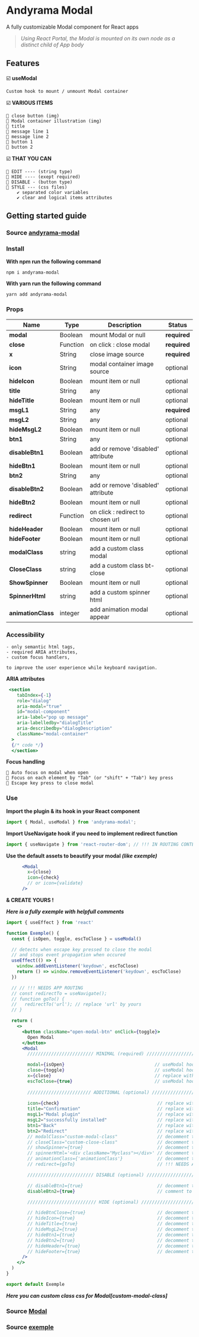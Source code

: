 # Andyrama Modal

A fully customizable Modal component for React apps

> _Using React Portal, the Modal is mounted on its own node as a distinct child of App body_

## Features

☑️ **useModal**

    Custom hook to mount / unmount Modal container

☑️ **VARIOUS ITEMS**

    🔘 close button (img)
    🔘 Modal container illustration (img)
    🔘 title
    🔘 message line 1
    🔘 message line 2
    🔘 button 1
    🔘 button 2

☑️ **THAT YOU CAN**

    🔘 EDIT ---- (string type)
    🔘 HIDE ---- (exept required)
    🔘 DISABLE - (button type)
    🔘 STYLE --- (css files)
        ✔ separated color variables
        ✔ clear and logical items attributes

## Getting started guide

### Source [andyrama-modal](https://www.npmjs.com/package/andyrama-modal)

### Install

**With npm run the following command**

    npm i andyrama-modal

**With yarn run the following command**

    yarn add andyrama-modal

### Props

| Name              | Type     | Description                        | Status       |
| ----------------- | -------- | ---------------------------------- | ------------ |
| **modal**         | Boolean  | mount Modal or null                | **required** |
| **close**         | Function | on click : close modal             | **required** |
| **x**             | String   | close image source                 | **required** |
| **icon**          | String   | modal container image source       | optional     |
| **hideIcon**      | Boolean  | mount item or null                 | optional     |
| **title**         | String   | any                                | optional     |
| **hideTitle**     | Boolean  | mount item or null                 | optional     |
| **msgL1**         | String   | any                                | **required** |
| **msgL2**         | String   | any                                | optional     |
| **hideMsgL2**     | Boolean  | mount item or null                 | optional     |
| **btn1**          | String   | any                                | optional     |
| **disableBtn1**   | Boolean  | add or remove 'disabled' attribute | optional     |
| **hideBtn1**      | Boolean  | mount item or null                 | optional     |
| **btn2**          | String   | any                                | optional     |
| **disableBtn2**   | Boolean  | add or remove 'disabled' attribute | optional     |
| **hideBtn2**      | Boolean  | mount item or null                 | optional     |
| **redirect**      | Function | on click : redirect to chosen url  | optional     |
| **hideHeader**    | Boolean  | mount item or null                 | optional     |
| **hideFooter**    | Boolean  | mount item or null                 | optional     |
| **modalClass**    | string   | add a custom class modal           | optional     |
| **CloseClass**    | string   | add a custom class bt-close        | optional     |
| **ShowSpinner**   | Boolean  | mount item or null                 | optional     |
| **SpinnerHtml**   | string   | add a custom spinner html          | optional     |
| **animationClass**| integer  | add animation modal appear         | optional     |

### Accessibility

    - only semantic html tags,
    - required ARIA attributes,
    - custom focus handlers,

    to improve the user experience while keyboard navigation.

**ARIA attributes**

```jsx
 <section
    tabIndex={-1}
    role="dialog"
    aria-modal="true"
    id="modal-component"
    aria-label="pop up message"
    aria-labelledby="dialogTitle"
    aria-describedby="dialogDescription"
    className="modal-container"
  >
  {/* code */}
  </section>
```

**Focus handling**

    🔘 Auto focus on modal when open
    🔘 Focus on each element by "Tab" (or "shift" + "Tab") key press
    🔘 Escape key press to close modal

### Use

**Import the plugin & its hook in your React component**

```jsx
import { Modal, useModal } from 'andyrama-modal';
```

**Import UseNavigate hook if you need to implement redirect function**

```jsx
import { useNavigate } from 'react-router-dom'; // !!! IN ROUTING CONTEXT
```

**Use the default assets to beautify your modal _(like exemple)_**

```jsx
      <Modal
        x={close}
        icon={check}
        // or icon={validate}
      />
```

**& CREATE YOURS !**

**_Here is a fully exemple with helpfull comments_**

```jsx
import { useEffect } from 'react'

function Exemple() {
  const { isOpen, toggle, escToClose } = useModal()

  // detects when escape key pressed to close the modal
  // and stops event propagation when occured
  useEffect(() => {
    window.addEventListener('keydown', escToClose)
    return () => window.removeEventListener('keydown', escToClose)
  })

  // // !!! NEEDS APP ROUTING
  // const redirectTo = useNavigate();
  // function goTo() {
  //   redirectTo('url'); // replace 'url' by yours
  // }

  return (
    <>
      <button className="open-modal-btn" onClick={toggle}>
        Open Modal
      </button>
      <Modal
        ///////////////////////// MINIMAL (required) //////////////////////////////////////

        modal={isOpen}                                  // useModal hook
        close={toggle}                                  // useModal hook
        x={close}                                       // replace with the name of your import
        escToClose={true}                               // useModal hook
        
        //////////////////////// ADDITIONAL (optional) //////////////////////////////////////
        
        icon={check}                                     // replace with the name of your import
        title="Confirmation"                             // replace with any string
        msgL1="Modal plugin"                             // replace with any string
        msgL2="successfully installed"                   // replace with any string
        btn1="Back"                                      // replace with any string
        btn2="Redirect"                                  // replace with any string
        // modalClass="custom-modal-class"               // decomment to add custom modal class
        // closeClass="custom-close-class"               // decomment to add custom close class
        // showSpinner={true}                            // decomment to show spinner
        // spinnerHtml='<div className="Myclass"></div>' // decomment to add custom spinner
        // animationClass={'animationClass'}             // decomment to show animation modal
        // redirect={goTo}                               // !!! NEEDS APP ROUTING

        ///////////////////////// DISABLE (optional) /////////////////////////////////////////

        // disableBtn1={true}                            // decomment to disable btn1
        disableBtn2={true}                               // comment to enable btn2

        ////////////////////////// HIDE (optional) ///////////////////////////////////////////

        // hideBtnClose={true}                           // decomment to hide btnClose
        // hideIcon={true}                               // decomment to hide icon
        // hideTitle={true}                              // decomment to hide title
        // hideMsgL2={true}                              // decomment to hide msgL2
        // hideBtn1={true}                               // decomment to hide btn1
        // hideBtn2={true}                               // decomment to hide btn2
        // hideHeader={true}                             // decomment to hide header
        // hideFooter={true}                             // decomment to hide footer
      />
    </>
  )
}

export default Exemple

```
**_Here you can custom class css for Modal[custom-modal-class]_**

### Source [Modal](https://github.com/AndyRama/Modal/blob/master/src/lib/styles/Modal.css)
### Source [exemple](https://github.com/AndyRama/Modal/blob/master/src/lib/styles/exemple.css)